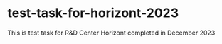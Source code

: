 # test-task-for-horizont-2023
This is test task for R&amp;D Center Horizont completed in December 2023
